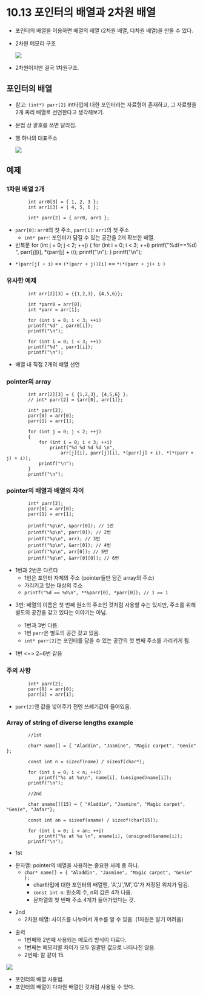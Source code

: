 # 10.13 포인터의 배열과 2차원 배열

- 포인터의 배열을 이용하면 배열의 배열 (2차원 배열, 다차원 배열)을 만들 수 있다.

* 2차원 메모리 구조

  <img src="https://github.com/uber9ma/following_C/blob/master/images/chapter10/array19.png?raw=true">

- 2차원이지만 결국 1차원구조.
## 포인터의 배열

- 참고: `(int*) parr[2]` int타입에 대한 포인터라는 자료형이 존재하고, 그 자료형을 2개 짜리 배열로 선언한다고 생각해보기.
- 문법 상 괄호를 쓰면 달라짐.
- 행 하나의 대표주소

  <img src="https://github.com/uber9ma/following_C/blob/master/images/chapter10/array20.png?raw=true">

## 예제

### 1차원 배열 2개

            int arr0[3] = { 1, 2, 3 };
            int arr1[3] = { 4, 5, 6 };

            int* parr[2] = { arr0, arr1 };

- `parr[0]`: `arr0`의 첫 주소, `parr[1]`: `arr1`의 첫 주소
  - `int* parr`: 포인터가 담길 수 있는 공간을 2개 확보한 배열.  
- 반복문
            for (int j = 0; j < 2; ++j)
            {
                for (int i = 0; i < 3; ++i)
                    printf("%d(==%d)  ", parr[j][i], *(parr[j] + i));
                printf("\n");
            }
            printf("\n");

* `*(parr[j] + i)` == `(*(parr + j))[i]` == `*(*(parr + j)+ i )`

### 유사한 예제

            int arr[2][3] = {{1,2,3}, {4,5,6}};

            int *parr0 = arr[0];
            int *parr = arr[1];

            for (int i = 0; i < 3; ++i)
            printf("%d" , parr0[i]);
            printf("\n");

            for (int i = 0; i < 3; ++i)
            printf("%d" , parr1[i]);
            printf("\n");

- 배열 내 직접 2개의 배열 선언

### pointer의 array

            int arr[2][3] = { {1,2,3}, {4,5,6} };
            // int* parr[2] = {arr[0], arr[1]};

            int* parr[2];
            parr[0] = arr[0];
            parr[1] = arr[1];

            for (int j = 0; j < 2; ++j)
            {
                for (int i = 0; i < 3; ++i)
                    printf("%d %d %d %d \n",
                        arr[j][i], parr[j][i], *(parr[j] + i), *(*(parr + j) + i));
                printf("\n");
            }
            printf("\n");

### pointer의 배열과 배열의 차이

            int* parr[2];
            parr[0] = arr[0];
            parr[1] = arr[1];

            printf("%p\n", &parr[0]); // 1번
            printf("%p\n", parr[0]); // 2번
            printf("%p\n", arr); // 3번
            printf("%p\n", &arr[0]); // 4번
            printf("%p\n", arr[0]); // 5번
            printf("%p\n", &arr[0][0]); // 6번

- 1번과 2번은 다르다
  - 1번은 포인터 자체의 주소 (pointer들만 담긴 array의 주소)
  - 가리키고 있는 대상의 주소
  - `printf("%d == %d\n", **&parr[0], *parr[0]); // 1 == 1`

* 3번: 배열의 이름은 첫 번째 원소의 주소인 것처럼 사용할 수는 있지만, 주소를 위해 별도의 공간을 갖고 있다는 이야기는 아님.

  - 1번과 3번 다름.
  - 1번 `parr`은 별도의 공간 갖고 있음.
  - `int* parr[2]`는 포인터를 담을 수 있는 공간의 첫 번째 주소를 가리키게 됨.

* 1번 <=> 2~6번 같음

### 주의 사항

            int* parr[2];
            parr[0] = arr[0];
            parr[1] = arr[1];

- `parr[2]`엔 값을 넣어주기 전엔 쓰레기값이 들어있음.

### Array of string of diverse lengths example

            //1st

            char* name[] = { "Aladdin", "Jasmine", "Magic carpet", "Genie" };

            const int n = sizeof(name) / sizeof(char*);

            for (int i = 0; i < n; ++i)
                printf("%s at %u\n", name[i], (unsigned)name[i]);
            printf("\n");

            //2nd

            char aname[][15] = { "Aladdin", "Jasmine", "Magic carpet", "Genie", "Jafar"};

            const int an = sizeof(aname) / sizeof(char[15]);

            for (int i = 0; i < an; ++i)
                printf("%s at %u \n", aname[i], (unsigned)&aname[i]);
            printf("\n");

- 1st

* 문자열: pointer의 배열을 사용하는 중요한 사례 중 하나.
  - `char* name[] = { "Aladdin", "Jasmine", "Magic carpet", "Genie" };`
    - char타입에 대한 포인터의 배열엔, 'A','J','M','G'가 저장된 위치가 담김.
    - `const int n`: 원소의 수, n의 값은 4가 나옴.
    - 문자열의 첫 번째 주소 4개가 들어가있다는 것.

- 2nd
  - 2차원 배열: 사이즈를 나누어서 개수를 알 수 있음. (1차원은 알기 어려움)

* 출력
  - 1번째와 2번째 사용되는 메모리 방식이 다르다.
  - 1번째는 메모리별 차이가 모두 일괄된 값으로 나타나진 않음.
  - 2번째: 칼 같이 15.  
<img src="https://github.com/uber9ma/following_C/blob/master/images/chapter10/array21.png?raw=true">

- 포인터의 배열 사용법.
- 포인터의 배열이 다차원 배열인 것처럼 사용될 수 있다.
